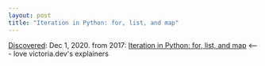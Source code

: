 ```yaml
---
layout: post
title: "Iteration in Python: for, list, and map"
---
```

[Discovered](http://rolandtanglao.com/2020/07/29/p1-blogthis-checkvist-list-links-to-blog/): Dec 1, 2020. from 2017: [Iteration in Python: for, list, and map](https://victoria.dev/blog/iteration-in-python-for-list-and-map/) <--- love victoria.dev's explainers
